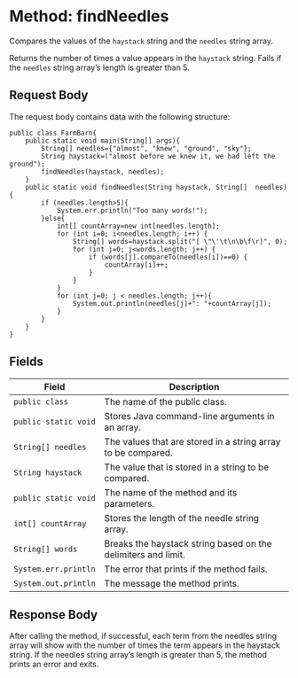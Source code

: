 # Method: findNeedles
Compares the values of the `haystack` string and the `needles` string array.

Returns the number of times a value appears in the `haystack` string. Fails if the 
`needles` string array’s length is greater than 5.

## Request Body
The request body contains data with the following structure:

```
public class FarmBarn{ 
    public static void main(String[] args){ 
        String[] needles={"almost", "knew", "ground", "sky"};
        String haystack=("almost before we knew it, we had left the ground");
        findNeedles(haystack, needles);
    }
    public static void findNeedles(String haystack, String[]  needles){  
        if (needles.length>5){ 
            System.err.println("Too many words!");
        }else{ 
            int[] countArray=new int[needles.length];
            for (int i=0; i<needles.length; i++) {
                String[] words=haystack.split("[ \"\'\t\n\b\f\r]", 0);
                for (int j=0; j<words.length; j++) {
                    if (words[j].compareTo(needles[i])==0) {
                        countArray[i]++; 
                    }
                }
            }
            for (int j=0; j < needles.length; j++){  
                System.out.println(needles[j]+": "+countArray[j]);
            }
        }
    }
}
```

## Fields
| Field  | Description |
| ------------- | ------------- |
| `public class`  | The name of the public class.|
| `public static void`  | Stores Java command-line arguments in an array.|
| `String[] needles`  | The values that are stored in a string array to be compared.|
| `String haystack`  | The value that is stored in a string to be compared.|
| `public static void`  | The name of the method and its parameters.|
| `int[] countArray`  | Stores the length of the needle string array.|
| `String[] words`  | Breaks the haystack string based on the delimiters and limit.|
| `System.err.println`  | The error that prints if the method fails.|
| `System.out.println`  | The message the method prints.|

## Response Body
After calling the method, if successful, each term from the needles string array will 
show with the number of times the term appears in the haystack string.
If the needles string array’s length is greater than 5, the method prints an error and exits.
